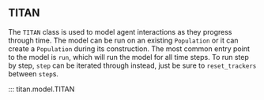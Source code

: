 ## TITAN

The `TITAN` class is used to model agent interactions as they progress through time.  The model can be run on an existing `Population` or it can create a `Population` during its construction.  The most common entry point to the model is `run`, which will run the model for all time steps.  To run step by step, `step` can be iterated through instead, just be sure to `reset_trackers` between `step`s.

::: titan.model.TITAN
